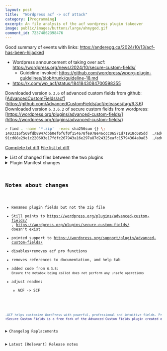 ```yaml
---
layout: post
title:	"Wordpress acf -> scf attack"
category: [Programming]
excerpt: An file analysis of the acf wordpress plugin takeover
image: public/images/buttons/large/ahmygod.gif
comment_id: 72374862398476
---
```

<!-- Image example
![MS-DOS Family Tree](/images/folder/filename.png){:width="700px"}
-->
<!-- Link example -->


Good summary of events with links: https://anderegg.ca/2024/10/13/acf-has-been-hijacked

* Wordpress announcement of taking over acf: https://wordpress.org/news/2024/10/secure-custom-fields/
  * Guideline invoked: https://github.com/wordpress/wporg-plugin-guidelines/blob/trunk/guideline-18.md
* https://x.com/wp_acf/status/1841843084700598355


Downloaded version `6.3.6` of advanced custom fields from github: [[AdvancedCustomFields/acf](https://github.com/AdvancedCustomFields/acf/releases/tag/6.3.6)](https://github.com/AdvancedCustomFields/acf/releases/tag/6.3.6)
Downloaded version `6.3.6.2` of secure custom fields from wordpress: [https://wordpress.org/plugins/advanced-custom-fields/](https://wordpress.org/plugins/advanced-custom-fields/)

```sh
> find . -name '*.zip'  -exec sha256sum {} \;
1403316f569fdb8947dbb0ef6f6f0f154678fe978e46ccc06571d71918c685dd  ./advanced-custom-fields.6.3.6.2.zip
91cd88e29e1c220603e17fdfc267943a16e297a87d24325eafc15794364a0a83  ./advanced-custom-fields-6.3.6.zip
```

[Complete txt diff](files/acf-scf/diff.txt)
[File list txt diff](files/acf-scf/diff-summary.txt)


<details>
  <summary>List of changed files between the two plugins</summary>

<code>
The metadata for the Advanced Custom Fields plugin has been updated along with the package
diff -qr ./advanced-custom-fields-6.3.6/ ./advanced-custom-fields-6.3.6.2/
Files ./advanced-custom-fields-6.3.6/acf.php and ./advanced-custom-fields-6.3.6.2/acf.php differ
Files ./advanced-custom-fields-6.3.6/includes/acf-bidirectional-functions.php and ./advanced-custom-fields-6.3.6.2/includes/acf-bidirectional-functions.php differ
Files ./advanced-custom-fields-6.3.6/includes/acf-helper-functions.php and ./advanced-custom-fields-6.3.6.2/includes/acf-helper-functions.php differ
Files ./advanced-custom-fields-6.3.6/includes/acf-value-functions.php and ./advanced-custom-fields-6.3.6.2/includes/acf-value-functions.php differ
Files ./advanced-custom-fields-6.3.6/includes/admin/admin-internal-post-type-list.php and ./advanced-custom-fields-6.3.6.2/includes/admin/admin-internal-post-type-list.php differ
Files ./advanced-custom-fields-6.3.6/includes/admin/admin.php and ./advanced-custom-fields-6.3.6.2/includes/admin/admin.php differ
Files ./advanced-custom-fields-6.3.6/includes/admin/post-types/admin-field-group.php and ./advanced-custom-fields-6.3.6.2/includes/admin/post-types/admin-field-group.php differ
Files ./advanced-custom-fields-6.3.6/includes/admin/views/acf-field-group/field.php and ./advanced-custom-fields-6.3.6.2/includes/admin/views/acf-field-group/field.php differ
Files ./advanced-custom-fields-6.3.6/includes/admin/views/global/header.php and ./advanced-custom-fields-6.3.6.2/includes/admin/views/global/header.php differ
Files ./advanced-custom-fields-6.3.6/includes/admin/views/global/navigation.php and ./advanced-custom-fields-6.3.6.2/includes/admin/views/global/navigation.php differ
Files ./advanced-custom-fields-6.3.6/includes/admin/views/tools/tools.php and ./advanced-custom-fields-6.3.6.2/includes/admin/views/tools/tools.php differ
Files ./advanced-custom-fields-6.3.6/includes/assets.php and ./advanced-custom-fields-6.3.6.2/includes/assets.php differ
Files ./advanced-custom-fields-6.3.6/includes/class-acf-site-health.php and ./advanced-custom-fields-6.3.6.2/includes/class-acf-site-health.php differ
Files ./advanced-custom-fields-6.3.6/includes/fields.php and ./advanced-custom-fields-6.3.6.2/includes/fields.php differ
Files ./advanced-custom-fields-6.3.6/includes/post-types/class-acf-post-type.php and ./advanced-custom-fields-6.3.6.2/includes/post-types/class-acf-post-type.php differ
Files ./advanced-custom-fields-6.3.6/includes/post-types/class-acf-taxonomy.php and ./advanced-custom-fields-6.3.6.2/includes/post-types/class-acf-taxonomy.php differ
Files ./advanced-custom-fields-6.3.6/README.md and ./advanced-custom-fields-6.3.6.2/README.md differ
Files ./advanced-custom-fields-6.3.6/readme.txt and ./advanced-custom-fields-6.3.6.2/readme.txt differ
</code>
</details>


<details>
  <summary>Plugin Manifest changes</summary>

<code>
diff --color -u --suppress-common-lines -b -r ./advanced-custom-fields-6.3.6/acf.php ./advanced-custom-fields-6.3.6.2/acf.php
--- ./advanced-custom-fields-6.3.6/acf.php	2024-08-28 07:35:13.000000000 -0700
+++ ./advanced-custom-fields-6.3.6.2/acf.php	2024-10-12 17:25:59.560336291 -0700
@@ -1,17 +1,13 @@
 <?php
 /**
- * Advanced Custom Fields
+ * Secure Custom Fields
  *
- * @package       ACF
- * @author        WP Engine
- *
- * @wordpress-plugin
- * Plugin Name:       Advanced Custom Fields
- * Plugin URI:        https://www.advancedcustomfields.com
- * Description:       Customize WordPress with powerful, professional and intuitive fields.
- * Version:           6.3.6
- * Author:            WP Engine
- * Author URI:        https://wpengine.com/?utm_source=wordpress.org&utm_medium=referral&utm_campaign=plugin_directory&utm_content=advanced_custom_fields
+ * Plugin Name:       Secure Custom Fields
+ * Plugin URI:        http://wordpress.org/plugins/advanced-custom-fields/
+ * Description:       Secure Custom Fields is a fork of the Advanced Custom Fields plugin, which will be maintained by WordPress.org, for security and functionality updates.
+ * Version:           6.3.6.2
+ * Author:            WordPress.org
+ * Author URI:        https://wordpress.org/
  * Text Domain:       acf
  * Domain Path:       /lang
  * Requires PHP:      7.4
</code>
</details>

## Notes about changes

* Renames plugin fields but not the zip file
* Still points to https://wordpress.org/plugins/advanced-custom-fields/ , https://wordpress.org/plugins/secure-custom-fields/ doesn't exist
* pointed support to https://wordpress.org/support/plugin/advanced-custom-fields/
* disables+removes acf pro functions
* removes references to documentation, and help tab
* added code from `6.3.8`: `Ensure the metabox being called does not perform any unsafe operations`
* adjust readme: 
  * ACF -> SCF



```diff
-ACF helps customize WordPress with powerful, professional and intuitive fields. Proudly powering over 2 million sites, WordPress developers love ACF.
+Secure Custom Fields is a free fork of the Advanced Custom Fields plugin created originally for security updates, but now includes functionality improvements to make this plugin non-commercial in the plugin directory. If you'd like to get involved, submit some code! We want the 2M+ sites that will receive this update to have the best code and functionality possible.
```

<details>
  <summary>Changelog Replacements</summary>
  
<code>
+= 6.3.6.2 =
+*Release Date 12th October 2024*
+* Security - Harden fix in 6.3.6.1 to cover $_REQUEST as well.
+* Fork - Change name of plugin to Secure Custom Fields.
 
-[View the full changelog](https://www.advancedcustomfields.com/changelog/)
+= 6.3.6.1 =
+*Release Date 7th October 2024*
 
-== Upgrade Notice ==
\ No newline at end of file
+* Security - ACF defined Post Type and Taxonomy metabox callbacks no longer have access to $_POST data. (Thanks to the Automattic Security Team for the disclosure)
</code>
</details>

<details>
  <summary>Latest [Relevant] Release notes</summary>

Release notes for 6.3.8, from https://github.com/AdvancedCustomFields/acf/blob/6.3.8/readme.txt :

```diff
<code>
== Changelog ==

= 6.3.8 =
*Release Date 7th October 2024*

* Security - ACF defined Post Type and Taxonomy metabox callbacks no longer have access to $_POST data. (Thanks to the Automattic Security Team for the disclosure)

= 6.3.7 =
*Release Date 2nd October 2024*

* Security - ACF Free now uses its own update mechanism from WP Engine servers

= 6.3.6 =
*Release Date 28th August 2024*

* Security - Newly added fields now have to be explicitly set to allow access in the content editor (when using the ACF shortcode or Block Bindings) to increase the security around field permissions. [See the release notes for more details](https://www.advancedcustomfields.com/blog/acf-6-3-6/#field-value-access-editor)
* Security Fix - Field labels are now correctly escaped when rendered in the Field Group editor, to prevent a potential XSS issue. Thanks to Ryo Sotoyama of Mitsui Bussan Secure Directions, Inc. for the responsible disclosure
* Fix - Validation and Block AJAX requests nonces will no longer be overridden by third party plugins
* Fix - Detection of third party select2 libraries will now default to v4 rather than v3
* Fix - Block previews will now display an error if the render template PHP file is not found
</code>
</details>

The security fix in question is related to how `advanced-custom-fields` processes GET and POST requests.
Files: 

* `includes/post-types/class-acf-post-type.php`
* `/includes/post-types/class-acf-taxonomy.php`


Security fix references version `6.3.8`, despite the changelog referenceing `POST` data it looks like the change was securing `GET` requests.

<details>
  <summary>Comparing fix to referenced `6.3.8` from acf</summary>


<code>
> \diff -u --suppress-common-lines -b ./class-acf-post-type-6.3.8.php ./advanced-custom-fields-6.3.6.2/includes/post-types/class-acf-post-type.php
--- ./class-acf-post-type-6.3.8.php     2024-10-12 19:26:56.058355194 -0700
+++ ./advanced-custom-fields-6.3.6.2/includes/post-types/class-acf-post-type.php        2024-10-12 17:25:59.704335853 -0700
@@ -649,12 +649,15 @@
                        }
 
                        $original_post = $_POST; //phpcs:ignore -- Only used as temporary storage to prevent CSRFs in callbacks.
+                       $original_request = $_REQUEST;
                        $_POST         = array();
+                       $_REQUEST         = array();
                        $return        = false;
                        if ( is_callable( $original_cb ) ) {
                                $return = call_user_func( $original_cb, $post );
                        }
                        $_POST = $original_post;
+                       $_REQUEST = $original_request;
                        return $return;
                }
</code>
</details>
